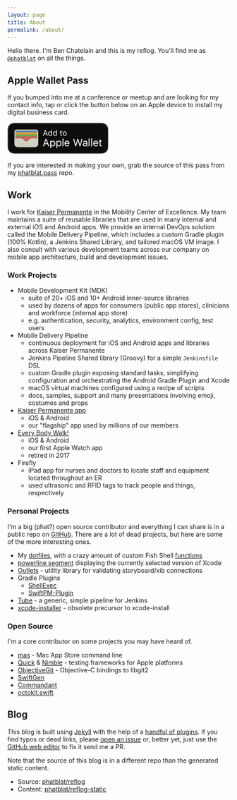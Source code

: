 ```yaml
---
layout: page
title: About
permalink: /about/
---
```


Hello there. I'm Ben Chatelain and this is my reflog.
You'll find me as [`@phatblat`](https://twitter.com/phatblat) on all the things.

## Apple Wallet Pass

If you bumped into me at a conference or meetup and are looking for my contact info,
tap or click the button below on an Apple device to install my digital business card.

[![Add to Apple Wallet](/images/add-to-apple-wallet.png "Click to add to Apple Wallet")](/pass)

If you are interested in making your own, grab the source of this pass from my
[phatblat.pass](https://github.com/phatblat/phatblat.pass) repo.

## Work

I work for [Kaiser Permanente](http://kp.org) in the Mobility Center of Excellence.
My team maintains a suite of reusable libraries that are used in
many internal and external iOS and Android apps.
We provide an internal DevOps solution called the Mobile Delivery Pipeline,
which includes a custom Gradle plugin (100% Kotlin), a Jenkins Shared Library,
and tailored macOS VM image.
I also consult with various development teams across our company on mobile app
architecture, build and development issues.

### Work Projects

- Mobile Development Kit (MDK)
  - suite of 20+ iOS and 10+ Android inner-source libraries
  - used by dozens of apps for consumers (public app stores), clinicians and workforce (internal app store)
  - e.g. authentication, security, analytics, environment config, test users
- Mobile Delivery Pipeline
  - continuous deployment for iOS and Android apps and libraries across Kaiser Permanente
  - Jenkins Pipeline Shared library (Groovy) for a simple `Jenkinsfile` DSL
  - custom Gradle plugin exposing standard tasks, simplifying configuration
    and orchestrating the Android Gradle Plugin and Xcode
  - macOS virtual machines configured using a recipe of scripts
  - docs, samples, support and many presentations involving emoji, costumes and props
- [Kaiser Permanente app](https://kpapp.org)
  - iOS & Android
  - our "flagship" app used by millions of our members
- [Every Body Walk!](http://everybodywalk.org)
  - iOS & Android
  - our first Apple Watch app
  - retired in 2017
- Firefly
  - iPad app for nurses and doctors to locate staff and equipment located throughout an ER
  - used ultrasonic and RFID tags to track people and things, respectively

### Personal Projects

I'm a big (phat?) open source contributor and everything I can share is in a public
repo on [GitHub](https://github.com/phatblat?tab=repositories). There are a lot of
dead projects, but here are some of the more interesting ones.

- My [dotfiles](https://github.com/phatblat/dotfiles), with a crazy amount of custom Fish Shell [functions](https://github.com/phatblat/dotfiles/tree/master/.config/fish/functions)
- [powerline segment](https://github.com/phatblat/powerline-xcodeversion#readme)
  displaying the currently selected version of Xcode
- [Outlets](/2016/05/03/outlets-pod.html) - utility library for validating storyboard/xib connections
- Gradle Plugins
  - [ShellExec](https://github.com/phatblat/ShellExec#readme)
  - [SwiftPM-Plugin](https://github.com/phatblat/SwiftPM-Plugin#readme)
- [Tube](https://github.com/phatblat/Tube) - a generic, simple pipeline for Jenkins
- [xcode-installer](https://github.com/phatblat/xcode-installer) - obsolete precursor to xcode-install

### Open Source

I'm a core contributor on some projects you may have heard of.

- [mas](https://github.com/mas-cli/mas#readme) - Mac App Store command line
- [Quick](https://github.com/Quick/Quick#readme) & [Nimble](https://github.com/Quick/Nimble#readme) - testing frameworks for Apple platforms
- [ObjectiveGit](https://github.com/libgit2/objective-git#readme) - Objective-C bindings to libgit2
- [SwiftGen](https://github.com/SwiftGen/SwiftGen#readme)
- [Commandant](https://github.com/Carthage/Commandant#readme)
- [octokit.swift](https://github.com/nerdishbynature/octokit.swift#readme)

## Blog

This blog is built using [Jekyll](https://jekyllrb.com) with the help of a
[handful of plugins](https://github.com/phatblat/reflog/blob/master/Gemfile#L7).
If you find typos or dead links, please [open an issue](https://github.com/phatblat/reflog/issues/new)
or, better yet, just use the [GitHub web editor](https://help.github.com/articles/editing-files-in-your-repository/) to fix it send me a PR.

Note that the source of this blog is in a different repo than the generated static content.

- Source: [phatblat/reflog](https://github.com/phatblat/reflog)
- Content: [phatblat/reflog-static](https://github.com/phatblat/reflog-static)
